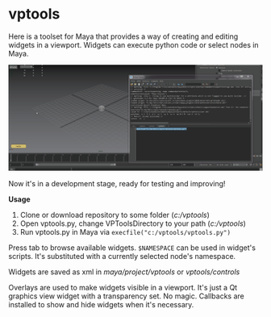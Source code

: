 # vptools
Here is a toolset for Maya that provides a way of creating and editing widgets in a viewport. 
Widgets can execute python code or select nodes in Maya.

![Logo](/test.gif)

Now it's in a development stage, ready for testing and improving!

**Usage**
1. Clone or download repository to some folder (*c:/vptools*)
2. Open vptools.py, change VPToolsDirectory to your path (*c:/vptools*)
3. Run vptools.py in Maya via `execfile("c:/vptools/vptools.py")`

Press tab to browse available widgets.
`$NAMESPACE` can be used in widget's scripts. It's substituted with a currently selected node's namespace.

Widgets are saved as xml in *maya/project/vptools* or *vptools/controls*

Overlays are used to make widgets visible in a viewport. It's just a Qt graphics view widget with a transparency set. No magic.
Callbacks are installed to show and hide widgets when it's necessary.
